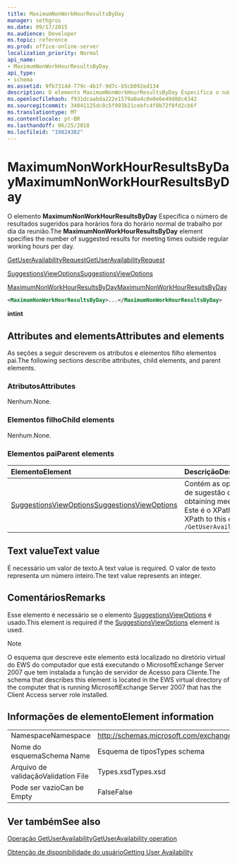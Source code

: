 ```yaml
---
title: MaximumNonWorkHourResultsByDay
manager: sethgros
ms.date: 09/17/2015
ms.audience: Developer
ms.topic: reference
ms.prod: office-online-server
localization_priority: Normal
api_name:
- MaximumNonWorkHourResultsByDay
api_type:
- schema
ms.assetid: 9fb7314d-779c-4b1f-9d7c-b5cb092ed134
description: O elemento MaximumNonWorkHourResultsByDay Especifica o número de resultados sugeridos para horários fora do horário normal de trabalho por dia da reunião.
ms.openlocfilehash: f931dcaabda222e1579a0a4c0e0e6e49d88c6342
ms.sourcegitcommit: 34041125dc8c5f993b21cebfc4f8b72f0fd2cb6f
ms.translationtype: MT
ms.contentlocale: pt-BR
ms.lasthandoff: 06/25/2018
ms.locfileid: "19824382"
---
```

# <a name="maximumnonworkhourresultsbyday"></a><span data-ttu-id="646ef-103">MaximumNonWorkHourResultsByDay</span><span class="sxs-lookup"><span data-stu-id="646ef-103">MaximumNonWorkHourResultsByDay</span></span>

<span data-ttu-id="646ef-104">O elemento **MaximumNonWorkHourResultsByDay** Especifica o número de resultados sugeridos para horários fora do horário normal de trabalho por dia da reunião.</span><span class="sxs-lookup"><span data-stu-id="646ef-104">The **MaximumNonWorkHourResultsByDay** element specifies the number of suggested results for meeting times outside regular working hours per day.</span></span> 
  
[<span data-ttu-id="646ef-105">GetUserAvailabilityRequest</span><span class="sxs-lookup"><span data-stu-id="646ef-105">GetUserAvailabilityRequest</span></span>](getuseravailabilityrequest.md)
  
[<span data-ttu-id="646ef-106">SuggestionsViewOptions</span><span class="sxs-lookup"><span data-stu-id="646ef-106">SuggestionsViewOptions</span></span>](suggestionsviewoptions.md)
  
[<span data-ttu-id="646ef-107">MaximumNonWorkHourResultsByDay</span><span class="sxs-lookup"><span data-stu-id="646ef-107">MaximumNonWorkHourResultsByDay</span></span>](maximumnonworkhourresultsbyday.md)
  
```xml
<MaximumNonWorkHourResultsByDay>...</MaximumNonWorkHourResultsByDay>
```

 <span data-ttu-id="646ef-108">**int**</span><span class="sxs-lookup"><span data-stu-id="646ef-108">**int**</span></span>
## <a name="attributes-and-elements"></a><span data-ttu-id="646ef-109">Attributes and elements</span><span class="sxs-lookup"><span data-stu-id="646ef-109">Attributes and elements</span></span>

<span data-ttu-id="646ef-110">As seções a seguir descrevem os atributos e elementos filho elementos pai.</span><span class="sxs-lookup"><span data-stu-id="646ef-110">The following sections describe attributes, child elements, and parent elements.</span></span>
  
### <a name="attributes"></a><span data-ttu-id="646ef-111">Atributos</span><span class="sxs-lookup"><span data-stu-id="646ef-111">Attributes</span></span>

<span data-ttu-id="646ef-112">Nenhum.</span><span class="sxs-lookup"><span data-stu-id="646ef-112">None.</span></span>
  
### <a name="child-elements"></a><span data-ttu-id="646ef-113">Elementos filho</span><span class="sxs-lookup"><span data-stu-id="646ef-113">Child elements</span></span>

<span data-ttu-id="646ef-114">Nenhum.</span><span class="sxs-lookup"><span data-stu-id="646ef-114">None.</span></span>
  
### <a name="parent-elements"></a><span data-ttu-id="646ef-115">Elementos pai</span><span class="sxs-lookup"><span data-stu-id="646ef-115">Parent elements</span></span>

|<span data-ttu-id="646ef-116">**Elemento**</span><span class="sxs-lookup"><span data-stu-id="646ef-116">**Element**</span></span>|<span data-ttu-id="646ef-117">**Descrição**</span><span class="sxs-lookup"><span data-stu-id="646ef-117">**Description**</span></span>|
|:-----|:-----|
|[<span data-ttu-id="646ef-118">SuggestionsViewOptions</span><span class="sxs-lookup"><span data-stu-id="646ef-118">SuggestionsViewOptions</span></span>](suggestionsviewoptions.md) <br/> |<span data-ttu-id="646ef-119">Contém as opções para a obtenção de informações de sugestão de reunião.</span><span class="sxs-lookup"><span data-stu-id="646ef-119">Contains the options for obtaining meeting suggestion information.</span></span>  <br/> <span data-ttu-id="646ef-120">Este é o XPath a este elemento:</span><span class="sxs-lookup"><span data-stu-id="646ef-120">The following is the XPath to this element:</span></span>  <br/>  `/GetUserAvailabilityRequest/SuggestionViewOptions` <br/> |
   
## <a name="text-value"></a><span data-ttu-id="646ef-121">Text value</span><span class="sxs-lookup"><span data-stu-id="646ef-121">Text value</span></span>

<span data-ttu-id="646ef-122">É necessário um valor de texto.</span><span class="sxs-lookup"><span data-stu-id="646ef-122">A text value is required.</span></span> <span data-ttu-id="646ef-123">O valor de texto representa um número inteiro.</span><span class="sxs-lookup"><span data-stu-id="646ef-123">The text value represents an integer.</span></span>
  
## <a name="remarks"></a><span data-ttu-id="646ef-124">Comentários</span><span class="sxs-lookup"><span data-stu-id="646ef-124">Remarks</span></span>

<span data-ttu-id="646ef-125">Esse elemento é necessário se o elemento [SuggestionsViewOptions](suggestionsviewoptions.md) é usado.</span><span class="sxs-lookup"><span data-stu-id="646ef-125">This element is required if the [SuggestionsViewOptions](suggestionsviewoptions.md) element is used.</span></span> 
  
> [!NOTE]
> <span data-ttu-id="646ef-126">O esquema que descreve este elemento está localizado no diretório virtual do EWS do computador que está executando o MicrosoftExchange Server 2007 que tem instalada a função de servidor de Acesso para Cliente.</span><span class="sxs-lookup"><span data-stu-id="646ef-126">The schema that describes this element is located in the EWS virtual directory of the computer that is running MicrosoftExchange Server 2007 that has the Client Access server role installed.</span></span> 
  
## <a name="element-information"></a><span data-ttu-id="646ef-127">Informações de elemento</span><span class="sxs-lookup"><span data-stu-id="646ef-127">Element information</span></span>

|||
|:-----|:-----|
|<span data-ttu-id="646ef-128">Namespace</span><span class="sxs-lookup"><span data-stu-id="646ef-128">Namespace</span></span>  <br/> |http://schemas.microsoft.com/exchange/services/2006/types  <br/> |
|<span data-ttu-id="646ef-129">Nome do esquema</span><span class="sxs-lookup"><span data-stu-id="646ef-129">Schema Name</span></span>  <br/> |<span data-ttu-id="646ef-130">Esquema de tipos</span><span class="sxs-lookup"><span data-stu-id="646ef-130">Types schema</span></span>  <br/> |
|<span data-ttu-id="646ef-131">Arquivo de validação</span><span class="sxs-lookup"><span data-stu-id="646ef-131">Validation File</span></span>  <br/> |<span data-ttu-id="646ef-132">Types.xsd</span><span class="sxs-lookup"><span data-stu-id="646ef-132">Types.xsd</span></span>  <br/> |
|<span data-ttu-id="646ef-133">Pode ser vazio</span><span class="sxs-lookup"><span data-stu-id="646ef-133">Can be Empty</span></span>  <br/> |<span data-ttu-id="646ef-134">False</span><span class="sxs-lookup"><span data-stu-id="646ef-134">False</span></span>  <br/> |
   
## <a name="see-also"></a><span data-ttu-id="646ef-135">Ver também</span><span class="sxs-lookup"><span data-stu-id="646ef-135">See also</span></span>



[<span data-ttu-id="646ef-136">Operação GetUserAvailability</span><span class="sxs-lookup"><span data-stu-id="646ef-136">GetUserAvailability operation</span></span>](getuseravailability-operation.md)


[<span data-ttu-id="646ef-137">Obtenção de disponibilidade do usuário</span><span class="sxs-lookup"><span data-stu-id="646ef-137">Getting User Availability</span></span>](http://msdn.microsoft.com/library/d4133fcb-9b0f-4e6b-aadf-a389da83516a%28Office.15%29.aspx)

